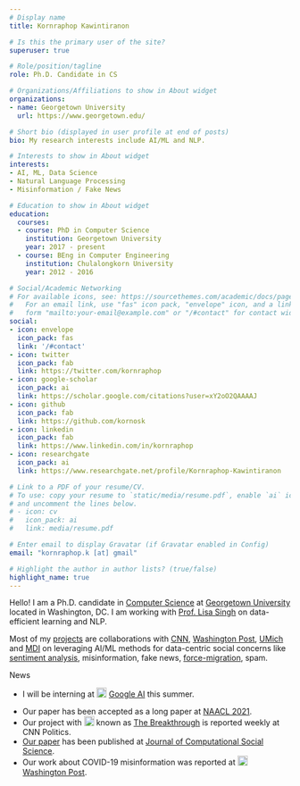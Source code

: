 ```yaml
---
# Display name
title: Kornraphop Kawintiranon

# Is this the primary user of the site?
superuser: true

# Role/position/tagline
role: Ph.D. Candidate in CS

# Organizations/Affiliations to show in About widget
organizations:
- name: Georgetown University
  url: https://www.georgetown.edu/

# Short bio (displayed in user profile at end of posts)
bio: My research interests include AI/ML and NLP.

# Interests to show in About widget
interests:
- AI, ML, Data Science
- Natural Language Processing
- Misinformation / Fake News

# Education to show in About widget
education:
  courses:
  - course: PhD in Computer Science
    institution: Georgetown University
    year: 2017 - present
  - course: BEng in Computer Engineering
    institution: Chulalongkorn University
    year: 2012 - 2016

# Social/Academic Networking
# For available icons, see: https://sourcethemes.com/academic/docs/page-builder/#icons
#   For an email link, use "fas" icon pack, "envelope" icon, and a link in the
#   form "mailto:your-email@example.com" or "/#contact" for contact widget.
social:
- icon: envelope
  icon_pack: fas
  link: '/#contact'
- icon: twitter
  icon_pack: fab
  link: https://twitter.com/kornraphop
- icon: google-scholar
  icon_pack: ai
  link: https://scholar.google.com/citations?user=xY2oO2QAAAAJ
- icon: github
  icon_pack: fab
  link: https://github.com/kornosk
- icon: linkedin
  icon_pack: fab
  link: https://www.linkedin.com/in/kornraphop
- icon: researchgate
  icon_pack: ai
  link: https://www.researchgate.net/profile/Kornraphop-Kawintiranon

# Link to a PDF of your resume/CV.
# To use: copy your resume to `static/media/resume.pdf`, enable `ai` icons in `params.toml`, 
# and uncomment the lines below.
# - icon: cv
#   icon_pack: ai
#   link: media/resume.pdf

# Enter email to display Gravatar (if Gravatar enabled in Config)
email: "kornraphop.k [at] gmail"

# Highlight the author in author lists? (true/false)
highlight_name: true
---
```


Hello! I am a Ph.D. candidate in <a href="https://cs.georgetown.edu" title="Department of Computer Science – Georgetown University">Computer Science</a> at <a href="https://www.georgetown.edu" title="Georgetown University">Georgetown University</a> located in Washington, DC. I am working with <a href="http://people.cs.georgetown.edu/~singh" title="Prof. Lisa Singh">Prof. Lisa Singh</a> on data-efficient learning and NLP.

Most of my <a href="#projects">projects</a> are collaborations with <a href="https://www.cnn.com">CNN</a>, <a href="https://www.washingtonpost.com">Washington Post</a>, <a href="https://www.si.umich.edu/">UMich</a> and <a href="https://mccourt.georgetown.edu/research/the-massive-data-institute/">MDI</a> on leveraging AI/ML methods for data-centric social concerns like <a href="https://s3mc.org/political-communication/election-2020-project/sentiment-analyses/">sentiment analysis</a>, misinformation, fake news, <a href="http://forcedmigration.cs.georgetown.edu/index.html">force-migration</a>, spam.

<!--{{< icon name="download" pack="fas" >}} Download my {{< staticref "media/demo_resume.pdf" "newtab" >}}resumé{{< /staticref >}}.-->

<div class="section-subheading">News</div>
<ul class="ul-interests">
  <li><p>I will be interning at <img src="img/google-logo.svg" title="Google" style="width:18px; margin:0px; display: inline; vertical-align: -7%;"/> <a href="https://research.google/">Google AI</a> this summer.</p></li>
  <li>Our paper has been accepted as a long paper at <a href="https://2021.naacl.org/program/accepted/">NAACL 2021</a>.</li>
  <li>Our project with <img src="img/cnn-logo.png" title="CNN" style="height:18px; margin:0px; display: inline; vertical-align: -5%;"/> known as <a href="https://www.cnn.com/2020/08/16/politics/election-2020-polls-biden-trump-breakthrough/index.html">The Breakthrough</a> is reported weekly at CNN Politics</a>.</li>
  <li><a href="https://rdcu.be/ciVp0">Our paper</a> has been published at <a href="https://www.springer.com/journal/42001">Journal of Computational Social Science</a>.</li>
  <li>Our work about COVID-19 misinformation was reported at <img src="img/washington-post-logo.jpg" title="Washington Post" style="height:18px; margin:0px; display: inline; vertical-align: -5%;"/> <a href="https://www.washingtonpost.com/politics/2020/05/07/americans-are-fighting-coronavirus-misinformation-social-media">Washington Post</a>.</li>
</ul>